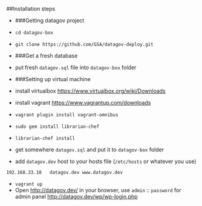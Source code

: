 ##Installation steps

* ###Getting datagov project
 * `cd datagov-box`
 * `git clone https://github.com/GSA/datagov-deploy.git`

* ###Get a fresh database
 * put fresh `datagov.sql` file into `datagov-box` folder

* ###Setting up virtual machine
 * install virtualbox https://www.virtualbox.org/wiki/Downloads
 * install vagrant https://www.vagrantup.com/downloads
 * `vagrant plugin install vagrant-omnibus`

 * `sudo gem install librarian-chef`
 * `librarian-chef install`

 * get somewhere `datagov.sql` and put it to `datagov-box` folder
 * add `datagov.dev` host to your hosts file (`/etc/hosts` or whatever you use)

  ```
  192.168.33.10   datagov.dev www.datagov.dev
  ```

 * `vagrant up`
 * Open http://datagov.dev/ in your browser, use `admin` :: `password` for admin panel http://datagov.dev/wp/wp-login.php